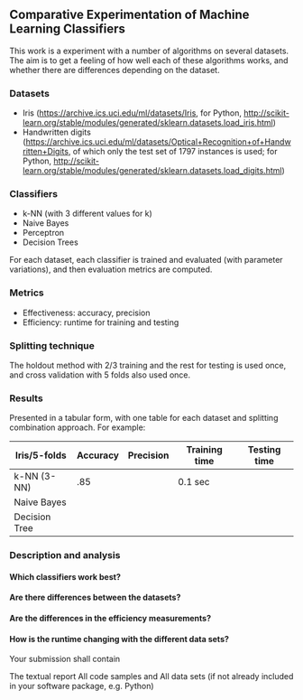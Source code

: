 ## Comparative Experimentation of Machine Learning Classifiers


This work is a experiment with a number of algorithms on several datasets.
The aim is to get a feeling of how well each of these algorithms works, 
and whether there are differences depending on the dataset.

### Datasets
* Iris (https://archive.ics.uci.edu/ml/datasets/Iris,
    for Python, http://scikit-learn.org/stable/modules/generated/sklearn.datasets.load_iris.html) 
* Handwritten digits (https://archive.ics.uci.edu/ml/datasets/Optical+Recognition+of+Handwritten+Digits, of which
 only the test set of 1797 instances is used;
 for Python, http://scikit-learn.org/stable/modules/generated/sklearn.datasets.load_digits.html)

### Classifiers
* k-NN (with 3 different values for k)
* Naive Bayes
* Perceptron
* Decision Trees

For each dataset, each classifier is trained and evaluated (with parameter variations), and then evaluation metrics are
computed.

### Metrics
* Effectiveness: accuracy, precision
* Efficiency: runtime for training and testing

### Splitting technique
The holdout method with 2/3 training and the rest for testing is used once, and cross validation with 5 folds also used once.

### Results
Presented in a tabular form, with one table for each dataset and splitting combination approach. For example:

| Iris/5-folds  | Accuracy | Precision | Training time | Testing time |
|---------------|----------|-----------|---------------|--------------|
| k-NN (3-NN)   | .85      |           | 0.1 sec       |              |
| Naive Bayes   |          |           |               |              |
| Decision Tree |          |           |               |              |

### Description and analysis

#### Which classifiers work best?

#### Are there differences between the datasets?

#### Are the differences in the efficiency measurements?

#### How is the runtime changing with the different data sets?

Your submission shall contain

The textual report
All code samples and
All data sets (if not already included in your software package, e.g. Python)